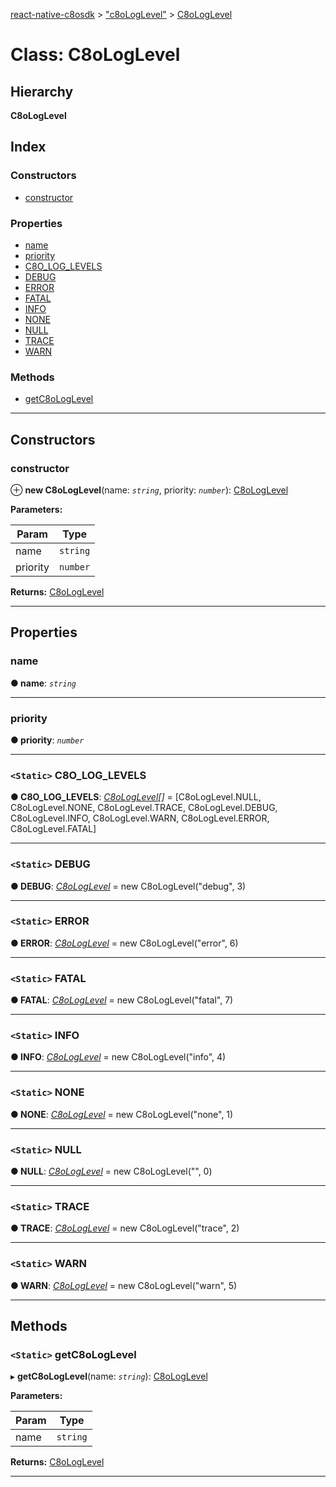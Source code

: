 [react-native-c8osdk](../README.md) > ["c8oLogLevel"](../modules/_c8ologlevel_.md) > [C8oLogLevel](../classes/_c8ologlevel_.c8ologlevel.md)

# Class: C8oLogLevel

## Hierarchy

**C8oLogLevel**

## Index

### Constructors

* [constructor](_c8ologlevel_.c8ologlevel.md#constructor)

### Properties

* [name](_c8ologlevel_.c8ologlevel.md#name)
* [priority](_c8ologlevel_.c8ologlevel.md#priority)
* [C8O_LOG_LEVELS](_c8ologlevel_.c8ologlevel.md#c8o_log_levels)
* [DEBUG](_c8ologlevel_.c8ologlevel.md#debug)
* [ERROR](_c8ologlevel_.c8ologlevel.md#error)
* [FATAL](_c8ologlevel_.c8ologlevel.md#fatal)
* [INFO](_c8ologlevel_.c8ologlevel.md#info)
* [NONE](_c8ologlevel_.c8ologlevel.md#none)
* [NULL](_c8ologlevel_.c8ologlevel.md#null)
* [TRACE](_c8ologlevel_.c8ologlevel.md#trace)
* [WARN](_c8ologlevel_.c8ologlevel.md#warn)

### Methods

* [getC8oLogLevel](_c8ologlevel_.c8ologlevel.md#getc8ologlevel)

---

## Constructors

<a id="constructor"></a>

###  constructor

⊕ **new C8oLogLevel**(name: *`string`*, priority: *`number`*): [C8oLogLevel](_c8ologlevel_.c8ologlevel.md)

**Parameters:**

| Param | Type |
| ------ | ------ |
| name | `string` |
| priority | `number` |

**Returns:** [C8oLogLevel](_c8ologlevel_.c8ologlevel.md)

___

## Properties

<a id="name"></a>

###  name

**● name**: *`string`*

___
<a id="priority"></a>

###  priority

**● priority**: *`number`*

___
<a id="c8o_log_levels"></a>

### `<Static>` C8O_LOG_LEVELS

**● C8O_LOG_LEVELS**: *[C8oLogLevel](_c8ologlevel_.c8ologlevel.md)[]* =  [C8oLogLevel.NULL, C8oLogLevel.NONE, C8oLogLevel.TRACE, C8oLogLevel.DEBUG, C8oLogLevel.INFO, C8oLogLevel.WARN, C8oLogLevel.ERROR, C8oLogLevel.FATAL]

___
<a id="debug"></a>

### `<Static>` DEBUG

**● DEBUG**: *[C8oLogLevel](_c8ologlevel_.c8ologlevel.md)* =  new C8oLogLevel("debug", 3)

___
<a id="error"></a>

### `<Static>` ERROR

**● ERROR**: *[C8oLogLevel](_c8ologlevel_.c8ologlevel.md)* =  new C8oLogLevel("error", 6)

___
<a id="fatal"></a>

### `<Static>` FATAL

**● FATAL**: *[C8oLogLevel](_c8ologlevel_.c8ologlevel.md)* =  new C8oLogLevel("fatal", 7)

___
<a id="info"></a>

### `<Static>` INFO

**● INFO**: *[C8oLogLevel](_c8ologlevel_.c8ologlevel.md)* =  new C8oLogLevel("info", 4)

___
<a id="none"></a>

### `<Static>` NONE

**● NONE**: *[C8oLogLevel](_c8ologlevel_.c8ologlevel.md)* =  new C8oLogLevel("none", 1)

___
<a id="null"></a>

### `<Static>` NULL

**● NULL**: *[C8oLogLevel](_c8ologlevel_.c8ologlevel.md)* =  new C8oLogLevel("", 0)

___
<a id="trace"></a>

### `<Static>` TRACE

**● TRACE**: *[C8oLogLevel](_c8ologlevel_.c8ologlevel.md)* =  new C8oLogLevel("trace", 2)

___
<a id="warn"></a>

### `<Static>` WARN

**● WARN**: *[C8oLogLevel](_c8ologlevel_.c8ologlevel.md)* =  new C8oLogLevel("warn", 5)

___

## Methods

<a id="getc8ologlevel"></a>

### `<Static>` getC8oLogLevel

▸ **getC8oLogLevel**(name: *`string`*): [C8oLogLevel](_c8ologlevel_.c8ologlevel.md)

**Parameters:**

| Param | Type |
| ------ | ------ |
| name | `string` |

**Returns:** [C8oLogLevel](_c8ologlevel_.c8ologlevel.md)

___

